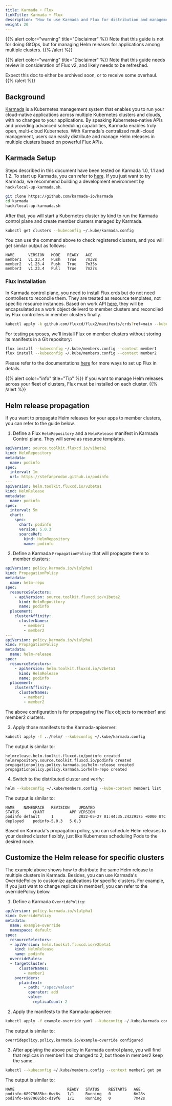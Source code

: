 ```yaml
---
title: Karmada + Flux
linkTitle: Karmada + Flux
description: "How to use Karmada and Flux for distribution and management of multi-cluster Flux Helm releases."
weight: 20
---
```


{{% alert color="warning" title="Disclaimer" %}}
Note that this guide is not for doing GitOps, but for managing Helm releases for applications among multiple clusters.
{{% /alert %}}

{{% alert color="warning" title="Disclaimer" %}}
Note that this guide needs review in consideration of Flux v2, and likely needs to be refreshed.

Expect this doc to either be archived soon, or to receive some overhaul.
{{% /alert %}}

## Background

[Karmada](https://github.com/karmada-io/karmada) is a Kubernetes management system that enables you to run your cloud-native applications across multiple Kubernetes clusters and clouds, with no changes to your applications. 
By speaking Kubernetes-native APIs and providing advanced scheduling capabilities, Karmada enables truly open, multi-cloud Kubernetes.
With Karmada's centralized multi-cloud management, users can easily distribute and manage Helm releases in multiple clusters based on powerful Flux APIs.

## Karmada Setup

Steps described in this document have been tested on Karmada 1.0, 1.1 and 1.2.
To start up Karmada, you can refer to [here](https://github.com/karmada-io/karmada/blob/master/docs/installation/installation.md).
If you just want to try Karmada, we recommend building a development environment by ```hack/local-up-karmada.sh```.

```sh
git clone https://github.com/karmada-io/karmada
cd karmada
hack/local-up-karmada.sh
```

After that, you will start a Kubernetes cluster by kind to run the Karmada control plane and create member clusters managed by Karmada.

```sh
kubectl get clusters --kubeconfig ~/.kube/karmada.config
```

You can use the command above to check registered clusters, and you will get similar output as follows:

```
NAME      VERSION   MODE   READY   AGE
member1   v1.23.4   Push   True    7m38s
member2   v1.23.4   Push   True    7m35s
member3   v1.23.4   Pull   True    7m27s
```

### Flux Installation 

In Karmada control plane, you need to install Flux crds but do not need controllers to reconcile them. They are treated as resource templates, not specific resource instances. 
Based on work API [here](https://github.com/kubernetes-sigs/work-api), they will be encapsulated as a work object deliverd to member clusters and reconciled by Flux controllers in member clusters finally.

```sh
kubectl apply -k github.com/fluxcd/flux2/manifests/crds?ref=main --kubeconfig ~/.kube/karmada.config
```

For testing purposes, we'll install Flux on member clusters without storing its manifests in a Git repository:

```sh
flux install --kubeconfig ~/.kube/members.config --context member1
flux install --kubeconfig ~/.kube/members.config --context member2
```

Please refer to the documentations [here](../installation.md) for more ways to set up Flux in details.

{{% alert color="info" title="Tip" %}}
If you want to manage Helm releases across your fleet of clusters, Flux must be installed on each cluster.
{{% /alert %}}

## Helm release propagation

If you want to propagate Helm releases for your apps to member clusters, you can refer to the guide below.

1. Define a Flux `HelmRepository` and a `HelmRelease` manifest in Karmada Control plane. They will serve as resource templates. 

```yaml
apiVersion: source.toolkit.fluxcd.io/v1beta2
kind: HelmRepository
metadata:
  name: podinfo
spec:
  interval: 1m
  url: https://stefanprodan.github.io/podinfo  
---
apiVersion: helm.toolkit.fluxcd.io/v2beta1
kind: HelmRelease
metadata:
  name: podinfo
spec:
  interval: 5m
  chart:
    spec:
      chart: podinfo
      version: 5.0.3
      sourceRef:
        kind: HelmRepository
        name: podinfo
```

2. Define a Karmada `PropagationPolicy` that will propagate them to member clusters:

```yaml
apiVersion: policy.karmada.io/v1alpha1
kind: PropagationPolicy
metadata:
  name: helm-repo
spec:
  resourceSelectors:
    - apiVersion: source.toolkit.fluxcd.io/v1beta2
      kind: HelmRepository
      name: podinfo
  placement:
    clusterAffinity:
      clusterNames:
        - member1
        - member2
---
apiVersion: policy.karmada.io/v1alpha1
kind: PropagationPolicy
metadata:
  name: helm-release
spec:
  resourceSelectors:
    - apiVersion: helm.toolkit.fluxcd.io/v2beta1
      kind: HelmRelease
      name: podinfo
  placement:
    clusterAffinity:
      clusterNames:
        - member1
        - member2
```

The above configuration is for propagating the Flux objects to member1 and member2 clusters.

3. Apply those manifests to the Karmada-apiserver:

```sh
kubectl apply -f ../helm/ --kubeconfig ~/.kube/karmada.config
```

The output is similar to:

```
helmrelease.helm.toolkit.fluxcd.io/podinfo created
helmrepository.source.toolkit.fluxcd.io/podinfo created
propagationpolicy.policy.karmada.io/helm-release created
propagationpolicy.policy.karmada.io/helm-repo created
```

4. Switch to the distributed cluster and verify:

```sh
helm --kubeconfig ~/.kube/members.config --kube-context member1 list
```

The output is similar to:

```
NAME   	NAMESPACE	REVISION	UPDATED                               	STATUS  	CHART        	APP VERSION
podinfo	default  	1       	2022-05-27 01:44:35.24229175 +0000 UTC	deployed	podinfo-5.0.3	5.0.3
```

Based on Karmada's propagation policy, you can schedule Helm releases to your desired cluster flexibly, just like Kubernetes scheduling Pods to the desired node.

## Customize the Helm release for specific clusters

The example above shows how to distribute the same Helm release to multiple clusters in Karmada. Besides, you can use Karmada's OverridePolicy to customize applications for specific clusters.
For example, If you just want to change replicas in member1, you can refer to the overridePolicy below.

1. Define a Karmada `OverridePolicy`:

```yaml
apiVersion: policy.karmada.io/v1alpha1
kind: OverridePolicy
metadata:
  name: example-override
  namespace: default
spec:
  resourceSelectors:
  - apiVersion: helm.toolkit.fluxcd.io/v2beta1
    kind: HelmRelease
    name: podinfo
  overrideRules:
  - targetCluster:
      clusterNames:
        - member1
    overriders:
      plaintext:
        - path: "/spec/values"
          operator: add
          value:
            replicaCount: 2
```

2. Apply the manifests to the Karmada-apiserver:

```sh
kubectl apply -f example-override.yaml --kubeconfig ~/.kube/karmada.config
```

The output is similar to:

```
overridepolicy.policy.karmada.io/example-override configured
```

3. After applying the above policy in Karmada control plane, you will find that replicas in member1 has changed to 2, but those in member2 keep the same.

```sh
kubectl --kubeconfig ~/.kube/members.config --context member1 get po
```

The output is similar to:

```
NAME                       READY   STATUS    RESTARTS   AGE
podinfo-68979685bc-6wz6s   1/1     Running   0          6m28s
podinfo-68979685bc-dz9f6   1/1     Running   0          7m42s
```
